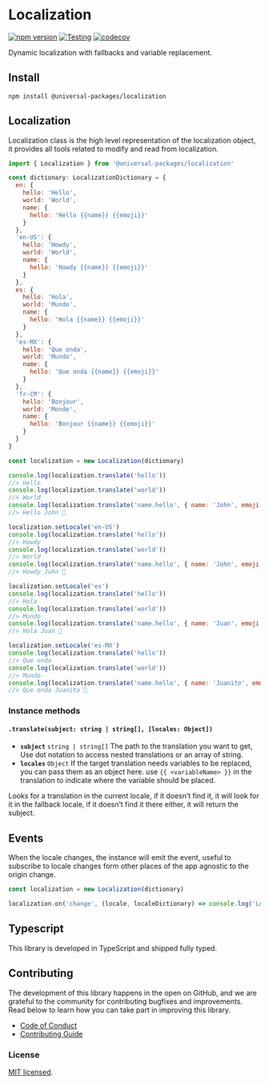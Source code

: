 # Localization

[![npm version](https://badge.fury.io/js/@universal-packages%2Flocalization.svg)](https://www.npmjs.com/package/@universal-packages/localization)
[![Testing](https://github.com/universal-packages/universal-localization/actions/workflows/testing.yml/badge.svg)](https://github.com/universal-packages/universal-localization/actions/workflows/testing.yml)
[![codecov](https://codecov.io/gh/universal-packages/universal-localization/branch/main/graph/badge.svg?token=CXPJSN8IGL)](https://codecov.io/gh/universal-packages/universal-localization)

Dynamic localization with fallbacks and variable replacement.

## Install

```shell
npm install @universal-packages/localization
```

## Localization

Localization class is the high level representation of the localization object, it provides all tools related to modify and read from localization.

```js
import { Localization } from '@universal-packages/localization'

const dictionary: LocalizationDictionary = {
  en: {
    hello: 'Hello',
    world: 'World',
    name: {
      hello: 'Hello {{name}} {{emoji}}'
    }
  },
  'en-US': {
    hello: 'Howdy',
    world: 'World',
    name: {
      hello: 'Howdy {{name}} {{emoji}}'
    }
  },
  es: {
    hello: 'Hola',
    world: 'Mundo',
    name: {
      hello: 'Hola {{name}} {{emoji}}'
    }
  },
  'es-MX': {
    hello: 'Que onda',
    world: 'Mundo',
    name: {
      hello: 'Que onda {{name}} {{emoji}}'
    }
  },
  'fr-CM': {
    hello: 'Bonjour',
    world: 'Monde',
    name: {
      hello: 'Bonjour {{name}} {{emoji}}'
    }
  }
}

const localization = new Localization(dictionary)

console.log(localization.translate('hello'))
//> Hello
console.log(localization.translate('world'))
//> World
console.log(localization.translate('name.hello', { name: 'John', emoji: '👋' }))
//> Hello John 👋

localization.setLocale('en-US')
console.log(localization.translate('hello'))
//> Howdy
console.log(localization.translate('world'))
//> World
console.log(localization.translate('name.hello', { name: 'John', emoji: '👋' }))
//> Howdy John 👋

localization.setLocale('es')
console.log(localization.translate('hello'))
//> Hola
console.log(localization.translate('world'))
//> Mundo
console.log(localization.translate('name.hello', { name: 'Juan', emoji: '👋' }))
//> Hola Juan 👋

localization.setLocale('es-MX')
console.log(localization.translate('hello'))
//> Que onda
console.log(localization.translate('world'))
//> Mundo
console.log(localization.translate('name.hello', { name: 'Juanito', emoji: '👋' }))
//> Que onda Juanito 👋
```

### Instance methods

#### **`.translate(subject: string | string[], [locales: Object])`**

- **`subject`** `string | string[]`
  The path to the translation you want to get, Use dot notation to access nested translations or an array of string.
- **`locales`** `Object`
  If the target translation needs variables to be replaced, you can pass them as an object here. use `{{ <variableName> }}` in the translation to indicate where the variable should be placed.

Looks for a translation in the current locale, if it doesn’t find it, it will look for it in the fallback locale, if it doesn’t find it there either, it will return the subject.

## Events

When the locale changes, the instance will emit the event, useful to subscribe to locale changes form other places of the app agnostic to the origin change.

```js
const localization = new Localization(dictionary)

localization.on('change', (locale, localeDictionary) => console.log('Localization changed'))
```

## Typescript

This library is developed in TypeScript and shipped fully typed.

## Contributing

The development of this library happens in the open on GitHub, and we are grateful to the community for contributing bugfixes and improvements. Read below to learn how you can take part in improving this library.

- [Code of Conduct](./CODE_OF_CONDUCT.md)
- [Contributing Guide](./CONTRIBUTING.md)

### License

[MIT licensed](./LICENSE).
